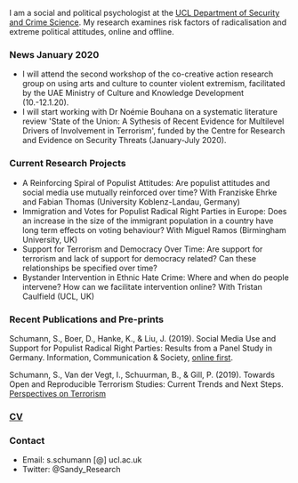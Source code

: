 I am a social and political psychologist at the [UCL Department of Security and Crime Science](http://www.ucl.ac.uk/jill-dando-institute). My research examines risk factors of radicalisation and extreme political attitudes, online and offline.

### News January 2020
* I will attend the second workshop of the co-creative action research group on using arts and culture to counter violent extremism, facilitated by the UAE Ministry of Culture and Knowledge Development (10.-12.1.20).
* I will start working with Dr Noémie Bouhana on a systematic literature review 'State of the Union: A Sythesis of Recent Evidence for Multilevel Drivers of Involvement in Terrorism', funded by the Centre for Research and Evidence on Security Threats (January-July 2020).  


### Current Research Projects

* A Reinforcing Spiral of Populist Attitudes: Are populist attitudes and social media use mutually reinforced over time?
With Franziske Ehrke and Fabian Thomas (University Koblenz-Landau, Germany)
* Immigration and Votes for Populist Radical Right Parties in Europe: Does an increase in the size of the immigrant population in a country have long term effects on voting behaviour?
With Miguel Ramos (Birmingham University, UK)
* Support for Terrorism and Democracy Over Time: Are support for terrorism and lack of support for democracy related? Can these relationships be specified over time?
* Bystander Intervention in Ethnic Hate Crime: Where and when do people intervene? How can we facilitate intervention online?
With Tristan Caulfield (UCL, UK)


### Recent Publications and Pre-prints

Schumann, S., Boer, D., Hanke, K., & Liu, J. (2019). Social Media Use and Support for Populist Radical Right Parties: Results from a Panel Study in Germany. Information, Communication & Society, [online first](https://www.tandfonline.com/doi/full/10.1080/1369118X.2019.1668455#.XZnMYuuxMSw.twitter).

Schumann, S., Van der Vegt, I., Schuurman, B., & Gill, P. (2019). Towards Open and Reproducible Terrorism Studies: Current Trends and Next Steps. [Perspectives on Terrorism](https://www.universiteitleiden.nl/binaries/content/assets/customsites/perspectives-on-terrorism/2019/issue-5/4--schumann-et-al..pdf)

### [CV](https://github.com/sandyschumann/sandyschumann.github.io/blob/master/CV%20Sandy%20Schumann%20December%202019.pdf)

### Contact
* Email: s.schumann [@] ucl.ac.uk
* Twitter: @Sandy_Research
